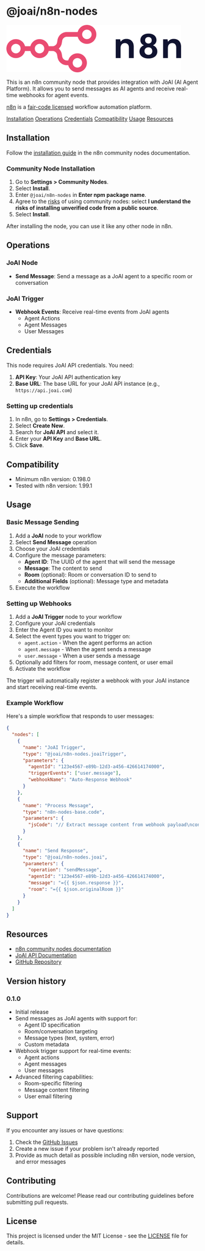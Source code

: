 # @joai/n8n-nodes

![n8n.io - Workflow Automation](https://raw.githubusercontent.com/n8n-io/n8n/master/assets/n8n-logo.png)

This is an n8n community node that provides integration with JoAI (AI Agent Platform). It allows you to send messages as AI agents and receive real-time webhooks for agent events.

[n8n](https://n8n.io/) is a [fair-code licensed](https://docs.n8n.io/reference/license/) workflow automation platform.

[Installation](#installation)
[Operations](#operations)
[Credentials](#credentials)
[Compatibility](#compatibility)
[Usage](#usage)
[Resources](#resources)

## Installation

Follow the [installation guide](https://docs.n8n.io/integrations/community-nodes/installation/) in the n8n community nodes documentation.

### Community Node Installation

1. Go to **Settings > Community Nodes**.
2. Select **Install**.
3. Enter `@joai/n8n-nodes` in **Enter npm package name**.
4. Agree to the [risks](https://docs.n8n.io/integrations/community-nodes/risks/) of using community nodes: select **I understand the risks of installing unverified code from a public source**.
5. Select **Install**.

After installing the node, you can use it like any other node in n8n.

## Operations

### JoAI Node
- **Send Message**: Send a message as a JoAI agent to a specific room or conversation

### JoAI Trigger
- **Webhook Events**: Receive real-time events from JoAI agents
  - Agent Actions
  - Agent Messages
  - User Messages

## Credentials

This node requires JoAI API credentials. You need:

1. **API Key**: Your JoAI API authentication key
2. **Base URL**: The base URL for your JoAI API instance (e.g., `https://api.joai.com`)

### Setting up credentials

1. In n8n, go to **Settings > Credentials**.
2. Select **Create New**.
3. Search for **JoAI API** and select it.
4. Enter your **API Key** and **Base URL**.
5. Click **Save**.

## Compatibility

- Minimum n8n version: 0.198.0
- Tested with n8n version: 1.99.1

## Usage

### Basic Message Sending

1. Add a **JoAI** node to your workflow
2. Select **Send Message** operation
3. Choose your JoAI credentials
4. Configure the message parameters:
   - **Agent ID**: The UUID of the agent that will send the message
   - **Message**: The content to send
   - **Room** (optional): Room or conversation ID to send to
   - **Additional Fields** (optional): Message type and metadata
5. Execute the workflow

### Setting up Webhooks

1. Add a **JoAI Trigger** node to your workflow
2. Configure your JoAI credentials
3. Enter the Agent ID you want to monitor
4. Select the event types you want to trigger on:
   - `agent.action` - When the agent performs an action
   - `agent.message` - When the agent sends a message
   - `user.message` - When a user sends a message
5. Optionally add filters for room, message content, or user email
6. Activate the workflow

The trigger will automatically register a webhook with your JoAI instance and start receiving real-time events.

### Example Workflow

Here's a simple workflow that responds to user messages:

```json
{
  "nodes": [
    {
      "name": "JoAI Trigger",
      "type": "@joai/n8n-nodes.joaiTrigger",
      "parameters": {
        "agentId": "123e4567-e89b-12d3-a456-426614174000",
        "triggerEvents": ["user.message"],
        "webhookName": "Auto-Response Webhook"
      }
    },
    {
      "name": "Process Message",
      "type": "n8n-nodes-base.code",
      "parameters": {
        "jsCode": "// Extract message content from webhook payload\nconst userMessage = $input.item.json.data.content || '';\nconst room = $input.item.json.data.room || '';\n\nreturn {\n  json: {\n    response: `Hello! You said: \"${userMessage}\"`,\n    originalRoom: room\n  }\n};"
      }
    },
    {
      "name": "Send Response",
      "type": "@joai/n8n-nodes.joai",
      "parameters": {
        "operation": "sendMessage",
        "agentId": "123e4567-e89b-12d3-a456-426614174000",
        "message": "={{ $json.response }}",
        "room": "={{ $json.originalRoom }}"
      }
    }
  ]
}
```

## Resources

- [n8n community nodes documentation](https://docs.n8n.io/integrations/community-nodes/)
- [JoAI API Documentation](https://docs.joai.com)
- [GitHub Repository](https://github.com/JoAiHQ/n8n-nodes)

## Version history

### 0.1.0
- Initial release
- Send messages as JoAI agents with support for:
  - Agent ID specification
  - Room/conversation targeting
  - Message types (text, system, error)
  - Custom metadata
- Webhook trigger support for real-time events:
  - Agent actions
  - Agent messages
  - User messages
- Advanced filtering capabilities:
  - Room-specific filtering
  - Message content filtering
  - User email filtering

## Support

If you encounter any issues or have questions:

1. Check the [GitHub Issues](https://github.com/JoAiHQ/n8n-nodes/issues)
2. Create a new issue if your problem isn't already reported
3. Provide as much detail as possible including n8n version, node version, and error messages

## Contributing

Contributions are welcome! Please read our contributing guidelines before submitting pull requests.

## License

This project is licensed under the MIT License - see the [LICENSE](LICENSE) file for details.
